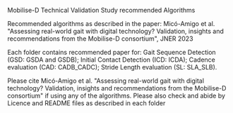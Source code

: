 Mobilise-D Technical Validation Study recommended Algorithms

Recommended algorithms as described in the paper: 
Micó-Amigo et al. "Assessing real-world gait with digital technology? Validation, insights and recommendations from the Mobilise-D consortium", JNER 2023 

Each folder contains recommended paper for:
Gait Sequence Detection (GSD: GSDA and GSDB);
Initial Contact Detection (ICD: ICDA);
Cadence evaluation (CAD: CADB_CADC);
Stride Length evaluation (SL: SLA_SLB).

Please cite Micó-Amigo et al. "Assessing real-world gait with digital technology? Validation, insights and recommendations from the Mobilise-D consortium" if using any of the algorithms.
Please also check and abide by Licence and README files as described in each folder
